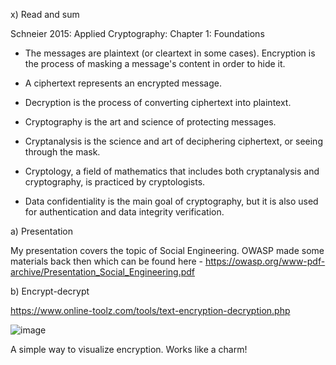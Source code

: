 x) Read and sum

Schneier 2015: Applied Cryptography: Chapter 1: Foundations

- The messages are plaintext (or cleartext in some cases). Encryption is the process of masking a message's content in order to hide it.

- A ciphertext represents an encrypted message.

- Decryption is the process of converting ciphertext into plaintext.

- Cryptography is the art and science of protecting messages.

- Cryptanalysis is the science and art of deciphering ciphertext, or seeing through the mask.

- Cryptology, a field of mathematics that includes both cryptanalysis and cryptography, is practiced by cryptologists.

- Data confidentiality is the main goal of cryptography, but it is also used for authentication and data integrity verification.

a) Presentation

My presentation covers the topic of Social Engineering. OWASP made some materials back then which can be found here - https://owasp.org/www-pdf-archive/Presentation_Social_Engineering.pdf

b) Encrypt-decrypt

https://www.online-toolz.com/tools/text-encryption-decryption.php

![image](https://user-images.githubusercontent.com/113942479/194034461-be56fbbd-96cd-48c6-91ae-65e4880688c9.png)

A simple way to visualize encryption. Works like a charm!
